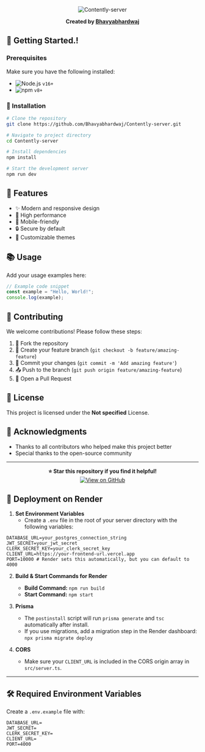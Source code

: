 <div align="center">
  <img src="https://readme-typing-svg.herokuapp.com?font=Fira+Code&weight=600&size=50&duration=4000&pause=1000&color=FFFFFF&background=000000&center=true&vCenter=true&width=800&height=100&lines=CONTENTLY-SERVER" alt="Contently-server" />

</div>


<div align="center">
  
  **Created by [Bhavyabhardwaj](https://github.com/Bhavyabhardwaj)**
  
 
  
</div>


## 🎯 Getting Started.!

### Prerequisites

Make sure you have the following installed:

- ![Node.js](https://img.shields.io/badge/Node.js-43853D?style=for-the-badge&logo=node.js&logoColor=white) `v16+`
- ![npm](https://img.shields.io/badge/npm-CB3837?style=for-the-badge&logo=npm&logoColor=white) `v8+`

### 🔧 Installation

```bash
# Clone the repository
git clone https://github.com/Bhavyabhardwaj/Contently-server.git

# Navigate to project directory
cd Contently-server

# Install dependencies
npm install

# Start the development server
npm run dev
```

## 🌟 Features

- ✨ Modern and responsive design
- 🚀 High performance
- 📱 Mobile-friendly
- 🔒 Secure by default
- 🎨 Customizable themes

## 📚 Usage

Add your usage examples here:

```javascript
// Example code snippet
const example = "Hello, World!";
console.log(example);
```

## 🤝 Contributing

We welcome contributions! Please follow these steps:

1. 🍴 Fork the repository
2. 🌿 Create your feature branch (`git checkout -b feature/amazing-feature`)
3. 💾 Commit your changes (`git commit -m 'Add amazing feature'`)
4. 📤 Push to the branch (`git push origin feature/amazing-feature`)
5. 🔁 Open a Pull Request

## 📄 License

This project is licensed under the **Not specified** License.

## 🙏 Acknowledgments

- Thanks to all contributors who helped make this project better
- Special thanks to the open-source community

---

<div align="center">
  <strong>⭐ Star this repository if you find it helpful!</strong>
  
  <br/>
  
  <a href="https://github.com/Bhavyabhardwaj/Contently-server">
    <img src="https://img.shields.io/badge/View%20on-GitHub-black?style=for-the-badge&logo=github" alt="View on GitHub"/>
  </a>
</div>

## 🚀 Deployment on Render

1. **Set Environment Variables**
   - Create a `.env` file in the root of your server directory with the following variables:

```env
DATABASE_URL=your_postgres_connection_string
JWT_SECRET=your_jwt_secret
CLERK_SECRET_KEY=your_clerk_secret_key
CLIENT_URL=https://your-frontend-url.vercel.app
PORT=10000 # Render sets this automatically, but you can default to 4000
```

2. **Build & Start Commands for Render**
   - **Build Command:** `npm run build`
   - **Start Command:** `npm start`

3. **Prisma**
   - The `postinstall` script will run `prisma generate` and `tsc` automatically after install.
   - If you use migrations, add a migration step in the Render dashboard: `npx prisma migrate deploy`

4. **CORS**
   - Make sure your `CLIENT_URL` is included in the CORS origin array in `src/server.ts`.

---

## 🛠️ Required Environment Variables

Create a `.env.example` file with:

```env
DATABASE_URL=
JWT_SECRET=
CLERK_SECRET_KEY=
CLIENT_URL=
PORT=4000
```
